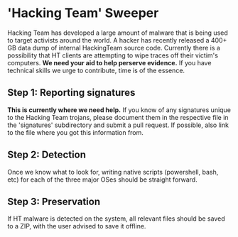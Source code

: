 # 'Hacking Team' Sweeper

Hacking Team has developed a large amount of malware that is being used to target activists around the world. A hacker has recently released a 400+ GB data dump of internal HackingTeam source code. Currently there is a possibility that HT clients are attempting to wipe traces off their victim's computers. **We need your aid to help perserve evidence.** If you have technical skills we urge to contribute, time is of the essence.

Step 1: Reporting signatures
--------------
**This is currently where we need help.** If you know of any signatures unique to the Hacking Team trojans, please document them in the respective file in the 'signatures' subdirectory and submit a pull request. If possible, also link to the file where you got this information from.

Step 2: Detection
--------------
Once we know what to look for, writing native scripts (powershell, bash, etc) for each of the three major OSes should be straight forward.

Step 3: Preservation
--------------
If HT malware is detected on the system, all relevant files should be saved to a ZIP, with the user advised to save it offline.
